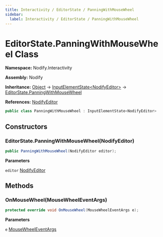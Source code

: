 ```yaml
---
title: Interactivity / EditorState / PanningWithMouseWheel
sidebar:
  label: Interactivity / EditorState / PanningWithMouseWheel
---
```


# EditorState.PanningWithMouseWheel Class  
  
**Namespace:** Nodify.Interactivity  
  
**Assembly:** Nodify  
  
**Inheritance:** [Object](https://docs.microsoft.com/en-us/dotnet/api/System.Object) → [InputElementState\<NodifyEditor\>](Nodify_Interactivity_InputElementState_TElement_) → [EditorState.PanningWithMouseWheel](Nodify_Interactivity_EditorState_PanningWithMouseWheel)  
  
**References:** [NodifyEditor](Nodify_NodifyEditor)  
  
```csharp  
public class PanningWithMouseWheel : InputElementState<NodifyEditor>  
```  
  
## Constructors  
  
### EditorState.PanningWithMouseWheel(NodifyEditor)  
  
```csharp  
public PanningWithMouseWheel(NodifyEditor editor);  
```  
  
**Parameters**  
  
`editor` [NodifyEditor](Nodify_NodifyEditor)  
  
## Methods  
  
### OnMouseWheel(MouseWheelEventArgs)  
  
```csharp  
protected override void OnMouseWheel(MouseWheelEventArgs e);  
```  
  
**Parameters**  
  
`e` [MouseWheelEventArgs](https://docs.microsoft.com/en-us/dotnet/api/System.Windows.Input.MouseWheelEventArgs)  
  

